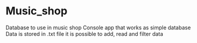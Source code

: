 # Music_shop
Database to use in music shop
Console app that works as simple database
Data is stored in .txt file
it is possible to add, read and filter data
